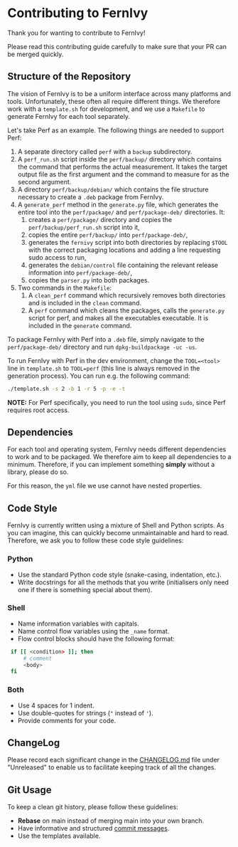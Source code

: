 # Contributing to FernIvy

Thank you for wanting to contribute to FernIvy!

Please read this contributing guide carefully to make sure that your PR can be merged quickly.

## Structure of the Repository

The vision of FernIvy is to be a uniform interface across many platforms and tools.
Unfortunately, these often all require different things.
We therefore work with a `template.sh` for development, and we use a `Makefile` to generate FernIvy for each tool separately.

Let's take Perf as an example. The following things are needed to support Perf:

1. A separate directory called `perf` with a `backup` subdirectory.
2. A `perf_run.sh` script inside the `perf/backup/` directory which contains the command that performs the actual measurement.
   It takes the target output file as the first argument and the command to measure for as the second argument.
3. A directory `perf/backup/debian/` which contains the file structure necessary to create a `.deb` package from FernIvy.
4. A `generate_perf` method in the `generate.py` file, which generates the entire tool into the `perf/package/` and `perf/package-deb/` directories. It:
   1. creates a `perf/package/` directory and copies the `perf/backup/perf_run.sh` script into it,
   2. copies the entire `perf/backup/` into `perf/package-deb/`,
   3. generates the `fernivy` script into both directories by replacing `$TOOL` with the correct packaging locations and adding a line requesting sudo access to run,
   4. generates the `debian/control` file containing the relevant release information into `perf/package-deb/`,
   5. copies the `parser.py` into both packages.
5. Two commands in the `Makefile`:
   1. A `clean_perf` command which recursively removes both directories and is included in the `clean` command.
   2. A `perf` command which cleans the packages, calls the `generate.py` script for perf, and makes all the executables executable.
      It is included in the `generate` command.

To package FernIvy with Perf into a `.deb` file, simply navigate to the `perf/package-deb/` directory and run `dpkg-buildpackage -uc -us`.

To run FernIvy with Perf in the dev environment, change the `TOOL=<tool>` line in `template.sh` to `TOOL=perf` (this line is always removed in the generation process).
You can run e.g. the following command:

```bash
./template.sh -s 2 -b 1 -r 5 -p -e -t
```

**NOTE:** For Perf specifically, you need to run the tool using `sudo`, since Perf requires root access.

## Dependencies

For each tool and operating system, FernIvy needs different dependencies to work and to be packaged.
We therefore aim to keep all dependencies to a minimum.
Therefore, if you can implement something **simply** without a library, please do so.

For this reason, the `yml` file we use cannot have nested properties.

## Code Style

FernIvy is currently written using a mixture of Shell and Python scripts.
As you can imagine, this can quickly become unmaintainable and hard to read.
Therefore, we ask you to follow these code style guidelines:

### Python
* Use the standard Python code style (snake-casing, indentation, etc.).
* Write docstrings for all the methods that you write (initialisers only need one if there is something special about them).

### Shell
* Name information variables with capitals.
* Name control flow variables using the `_name` format.
* Flow control blocks should have the following format:

```bash
 if [[ <condition> ]]; then
     # comment
     <body>
 fi
```

### Both
* Use 4 spaces for 1 indent.
* Use double-quotes for strings (`"` instead of `'`).
* Provide comments for your code.

## ChangeLog

Please record each significant change in the [CHANGELOG.md](CHANGELOG.md) file under "Unreleased" to enable us to facilitate keeping track of all the changes.

## Git Usage

To keep a clean git history, please follow these guidelines:

* **Rebase** on main instead of merging main into your own branch.
* Have informative and structured [commit messages](https://cbea.ms/git-commit/).
* Use the templates available.
